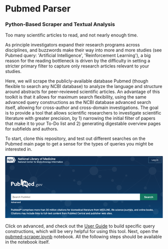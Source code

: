 # Pubmed Parser
### Python-Based Scraper and Textual Analysis

Too many scientific articles to read, and not nearly enough time. 

As principle investigators expand their research programs across disciplines, and buzzwords make their way into more and more studies (see Pubmed query: 'Artificial Intelligence', 'Reinforcement Learning'), a big reason for the reading bottleneck is driven by the difficulty in setting a stricter primary filter to capture only research articles relevant to your studies. 

Here, we will scrape the publicly-available database Pubmed (though flexible to search any NCBI database) to analyze the language and structure around abstracts for peer-reviewed scientific articles. An advantage of this toolkit is that it allows for maximum search flexibility, using the same advanced query constructions as the NCBI database advanced search itself, allowing for cross-author and cross-domain investigations. The goal is to provide a tool that allows scientific researchers to investigate scientific literature with greater precision, by 1) narrowing the initial filter of papers that make it to your To-Do list and 2) generating digestable overview pages for subfields and authors.   

To start, clone this repository, and test out different searches on the Pubmed main page to get a sense for the types of queries you might be interested in. 

![Selected dataset (though others are compatible as well for code](docs/images/PubmedHeader.png)

Click on advanced, and check out the [User Guide](https://pubmed.ncbi.nlm.nih.gov/help/) to build specific query constructions, which will be very helpful for using this tool. Next, open the [pubmed-scraper.ipynb](pubmed-scraper.ipynb) notebook. All the following steps should be available in the notebook itself.
